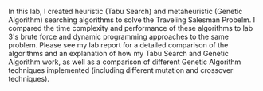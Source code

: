 In this lab, I created heuristic (Tabu Search) and metaheuristic (Genetic Algorithm) searching algorithms to solve the Traveling Salesman Probelm. I compared the time complexity and performance of these algorithms to lab 3's brute force and dynamic programming approaches to the same problem. Please see my lab report for a detailed comparison of the algorithms and an explanation of how my Tabu Search and Genetic Algorithm work, as well as a comparison of different Genetic Algorithm techniques implemented (including different mutation and crossover techniques). 